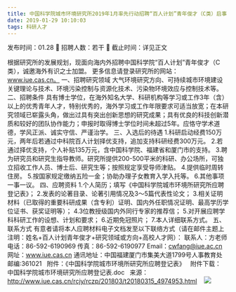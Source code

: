 ```yaml
---
title: 中国科学院城市环境研究所2019年1月率先行动招聘“百人计划”青年俊才（C类）启事
date: 2019-01-29 10:10:03
tags: 科研人才
---
```

发布时间：01.28   🌟   招聘人数：若干   🌈   截止时间：详见正文
<!-- more -->

根据研究所的发展规划，现面向海内外招聘中国科学院“百人计划”青年俊才（C类），诚邀海外有识之士加盟。
更多信息请登录研究所的网站：www.iue.cas.cn。
一、招聘研究领域
大气环境研究方向、可持续城市环境建设关键理论与技术、环境污染控制与资源化技术、污染物环境效应与控制技术等。
二、招聘条件
具有博士学位，在海外知名大学、科研机构等学习或工作3年（含）以上的优秀青年人才，特别优秀的，海外学习或工作年限要求可适当放宽；在本研究领域已崭露头角，做出过具有突出创新思想的研究成果；具有优良的科技创新潜质和较好的团队协作能力；申报时取得博士学位时间未超过5年。应恪守学术道德，学风正派、诚实守信、严谨治学。
三、入选后的待遇
1.科研启动经费150万元，两年后若通过中科院百人计划择优支持，追加支持科研经费300万元。
2.若通过择优支持，个人补贴135万元，含中国科学院、福建省和厦门市的支持。
3.聘为研究员和研究生指导教师。研究所提供200-500平米的科研、办公场所，可独立招收工作人员、博士后、研究生等；按照规定享受导师津贴。
4.提供临时周转住房。
5.按国家规定缴纳五险一金；协助办理子女教育入学入托等。
6.其他事项一事一议。
四、应聘资料
1.个人简历；填写《中国科学院城市环境所研究所应聘登记表》；
2.发表的论著目录、论著引用情况及3～5篇代表性论文；
3.相关证明材料（已取得的重要科研成果（含专利）证明、国内外任职情况证明、最高学历学位证书、获奖证明等）；
4.3位教授级国内外同行专家的推荐信；
5.对开展应聘学科科研工作的设想、计划和要求；
6.近期免冠照片；
7.本人详细联系方式。
五、联系方式
有意者请将本人应聘材料电子文档发至以下联络方式（请在邮件主题上注明：姓名+百人计划青年俊才+研究领域或方向+高校人才网）：
联系人：方老师
电话：86-592-6190969
传真：86-592-6190977
Email：cwfang@iue.ac.cn
网址：www.iue.cas.cn
通讯地址：中国福建厦门市集美大道1799号人事教育处
邮编:361021
 
附件：《中国科学院城市环境所研究所应聘登记表》
 
附件下载：
中国科学院城市环境研究所应聘登记表.doc
 
来源：
http://www.iue.cas.cn/rcjy/rczp/201803/t20180315_4974953.html
 
 ![](https://cdn.weiweiblog.cn/20181015134814.png)